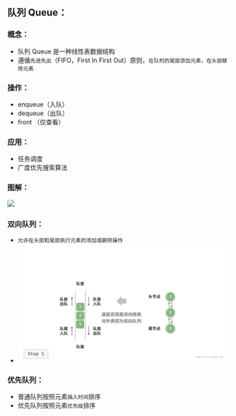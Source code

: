 ## 队列 Queue：

### 概念：
* 队列 Queue 是一种线性表数据结构
* 遵循`先进先出`（FIFO，First In First Out）原则，`在队列的尾部添加元素，在头部移除元素`


### 操作：
* enqueue（入队）
* dequeue（出队）
* front  （仅查看）

### 应用：
* 任务调度
* 广度优先搜索算法

### 图解：
<img src="https://raw.staticdn.net/Navyum/imgbed/pic/IMG/f4ffd4946bef437055eaab2a7601882a.png" width =60% >


### 双向队列：
* `允许在头部和尾部执行元素的添加或删除操作`
* ![Img](docs/software-engineering/03.算法、数据结构/数据结构/01.线性表/attachments/4.队列/02d309c02b8847e72ef73f7e07c1cb78_MD5.png)


### 优先队列：
* 普通队列按照元素`插入时间`排序
* 优先队列按照元素`优先级`排序